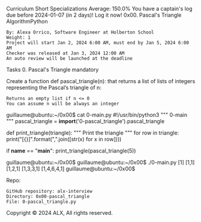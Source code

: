 

Curriculum
Short Specializations Average: 150.0%
You have a captain's log due before 2024-01-07 (in 2 days)! Log it now!
0x00. Pascal's Triangle
AlgorithmPython

    By: Alexa Orrico, Software Engineer at Holberton School
    Weight: 1
    Project will start Jan 2, 2024 6:00 AM, must end by Jan 5, 2024 6:00 AM
    Checker was released at Jan 3, 2024 12:00 AM
    An auto review will be launched at the deadline

Tasks
0. Pascal's Triangle
mandatory

Create a function def pascal_triangle(n): that returns a list of lists of integers representing the Pascal’s triangle of n:

    Returns an empty list if n <= 0
    You can assume n will be always an integer

guillaume@ubuntu:~/0x00$ cat 0-main.py
#!/usr/bin/python3
"""
0-main
"""
pascal_triangle = __import__('0-pascal_triangle').pascal_triangle

def print_triangle(triangle):
    """
    Print the triangle
    """
    for row in triangle:
        print("[{}]".format(",".join([str(x) for x in row])))


if __name__ == "__main__":
    print_triangle(pascal_triangle(5))

guillaume@ubuntu:~/0x00$ 
guillaume@ubuntu:~/0x00$ ./0-main.py
[1]
[1,1]
[1,2,1]
[1,3,3,1]
[1,4,6,4,1]
guillaume@ubuntu:~/0x00$ 

Repo:

    GitHub repository: alx-interview
    Directory: 0x00-pascal_triangle
    File: 0-pascal_triangle.py

Copyright © 2024 ALX, All rights reserved.

